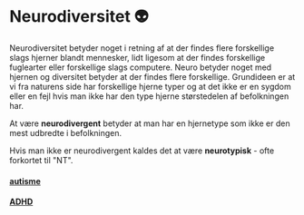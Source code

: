 # Neurodiversitet :alien:


Neurodiversitet betyder noget i retning af at der findes flere forskellige slags hjerner blandt mennesker, lidt ligesom at der findes forskellige fuglearter eller forskellige slags computere. Neuro betyder noget med hjernen og diversitet betyder at der findes flere forskellige. Grundideen er at vi fra naturens side har forskellige hjerne typer og at det ikke er en sygdom eller en fejl hvis man ikke har den type hjerne størstedelen af befolkningen har.

At være **neurodivergent** betyder at man har en hjernetype som ikke er den mest udbredte i befolkningen.

Hvis man ikke er neurodivergent kaldes det at være **neurotypisk** - ofte forkortet til "NT". 



#### [autisme](autisme/README.md)


#### [ADHD](ADHD/README.md)
